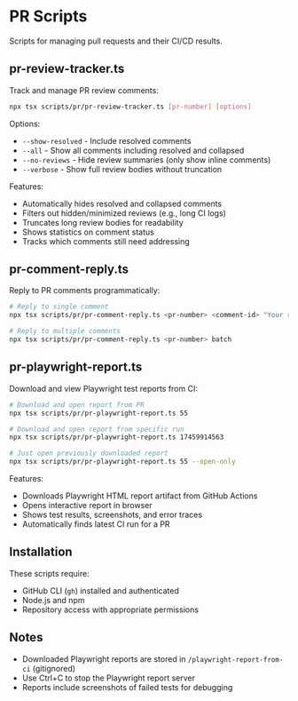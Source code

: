 # PR Scripts

Scripts for managing pull requests and their CI/CD results.

## pr-review-tracker.ts

Track and manage PR review comments:
```bash
npx tsx scripts/pr/pr-review-tracker.ts [pr-number] [options]
```

Options:
- `--show-resolved` - Include resolved comments
- `--all` - Show all comments including resolved and collapsed
- `--no-reviews` - Hide review summaries (only show inline comments)
- `--verbose` - Show full review bodies without truncation

Features:
- Automatically hides resolved and collapsed comments
- Filters out hidden/minimized reviews (e.g., long CI logs)
- Truncates long review bodies for readability
- Shows statistics on comment status
- Tracks which comments still need addressing

## pr-comment-reply.ts

Reply to PR comments programmatically:
```bash
# Reply to single comment
npx tsx scripts/pr/pr-comment-reply.ts <pr-number> <comment-id> "Your reply"

# Reply to multiple comments  
npx tsx scripts/pr/pr-comment-reply.ts <pr-number> batch
```

## pr-playwright-report.ts

Download and view Playwright test reports from CI:
```bash
# Download and open report from PR
npx tsx scripts/pr/pr-playwright-report.ts 55

# Download and open report from specific run
npx tsx scripts/pr/pr-playwright-report.ts 17459914563

# Just open previously downloaded report
npx tsx scripts/pr/pr-playwright-report.ts 55 --open-only
```

Features:
- Downloads Playwright HTML report artifact from GitHub Actions
- Opens interactive report in browser
- Shows test results, screenshots, and error traces
- Automatically finds latest CI run for a PR

## Installation

These scripts require:
- GitHub CLI (`gh`) installed and authenticated
- Node.js and npm
- Repository access with appropriate permissions

## Notes

- Downloaded Playwright reports are stored in `/playwright-report-from-ci` (gitignored)
- Use Ctrl+C to stop the Playwright report server
- Reports include screenshots of failed tests for debugging